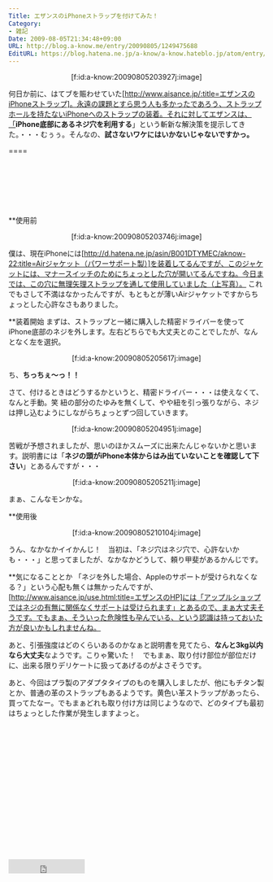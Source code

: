 ```yaml
---
Title: エザンスのiPhoneストラップを付けてみた！
Category:
- 雑記
Date: 2009-08-05T21:34:48+09:00
URL: http://blog.a-know.me/entry/20090805/1249475688
EditURL: https://blog.hatena.ne.jp/a-know/a-know.hateblo.jp/atom/entry/12921228815727979981
---
```


<div align=center>[f:id:a-know:20090805203927j:image]</div>

何日か前に、はてブを賑わせていた[http://www.aisance.jp/:title=エザンスのiPhoneストラップ]。永遠の課題とすら思う人も多かったであろう、ストラップホールを持たないiPhoneへのストラップの装着。それに対してエザンスは、「<span style="font-weight:bold;">iPhone底部にあるネジ穴を利用する</span>」という斬新な解決策を提示してきた。・・・むぅぅ。そんなの、<span style="font-weight:bold;">試さないワケにはいかないじゃないですかっ。</span>

====

<script async src="//pagead2.googlesyndication.com/pagead/js/adsbygoogle.js"></script>
<!-- article-top -->
<ins class="adsbygoogle"
     style="display:inline-block;width:728px;height:90px"
     data-ad-client="ca-pub-3463034538369189"
     data-ad-slot="8367620130"></ins>
<script>
(adsbygoogle = window.adsbygoogle || []).push({});
</script>


**使用前
<div align=center>[f:id:a-know:20090805203746j:image]</div>

僕は、現在iPhoneには[http://d.hatena.ne.jp/asin/B001DTYMEC/aknow-22:title=Airジャケット（パワーサポート製）]を装着してるんですが、このジャケットには、マナースイッチのためにちょっとした穴が開いてるんですね。今日までは、この穴に無理矢理ストラップを通して使用していました（上写真）。
これでもさして不満はなかったんですが、もともとが薄いAirジャケットですからちょっとした心許なさもありました。


**装着開始
まずは、ストラップと一緒に購入した精密ドライバーを使ってiPhone底部のネジを外します。左右どちらでも大丈夫とのことでしたが、なんとなく左を選択。

<div align=center>[f:id:a-know:20090805205617j:image]</div>

ち、<span style="font-weight:bold;">ちっちぇ〜っ！！</span>



さて、付けるときはどうするかというと、精密ドライバー・・・は使えなくて、なんと手動。笑
紐の部分のたゆみを無くして、やや紐を引っ張りながら、ネジは押し込むようにしながらちょっとずつ回していきます。

<div align=center>[f:id:a-know:20090805204951j:image]</div>

苦戦が予想されましたが、思いのほかスムーズに出来たんじゃないかと思います。説明書には「<span style="font-weight:bold;">ネジの頭がiPhone本体からはみ出ていないことを確認して下さい</span>」とあるんですが・・・

<div align=center>[f:id:a-know:20090805205211j:image]</div>

まぁ、こんなモンかな。


**使用後
<div align=center>[f:id:a-know:20090805210104j:image]</div>

うん、なかなかイイかんじ！　当初は、「ネジ穴はネジ穴で、心許ないかも・・・」と思ってましたが、なかなかどうして、頼り甲斐があるかんじです。


**気になることとか
「ネジを外した場合、Appleのサポートが受けられなくなる？」という心配も無くは無かったんですが、[http://www.aisance.jp/use.html:title=エザンスのHP]には「アップルショップではネジの有無に関係なくサポートは受けられます」とあるので、まぁ大丈夫そうです。でもまぁ、そういった危険性も孕んでいる、という認識は持っておいた方が良いかもしれませんね。

あと、引張強度はどのくらいあるのかなぁと説明書を見てたら、<span style="font-weight:bold;">なんと3kg以内なら大丈夫</span>なようです。こりゃ驚いた！　でもまぁ、取り付け部位が部位だけに、出来る限りデリケートに扱ってあげるのがよさそうです。

あと、今回はプラ製のアダプタタイプのものを購入しましたが、他にもチタン製とか、普通の革のストラップもあるようです。黄色い革ストラップがあったら、買ってたなー。でもまぁどれも取り付け方は同じようなので、どのタイプも最初はちょっとした作業が発生しますよっと。


<script async src="//pagead2.googlesyndication.com/pagead/js/adsbygoogle.js"></script>
<!-- article-bottom2 -->
<ins class="adsbygoogle"
     style="display:inline-block;width:300px;height:250px"
     data-ad-client="ca-pub-3463034538369189"
     data-ad-slot="5274552934"></ins>
<script>
(adsbygoogle = window.adsbygoogle || []).push({});
</script>


<iframe src="http://blog.hatena.ne.jp/a-know/a-know.hateblo.jp/subscribe/iframe" allowtransparency="true" frameborder="0" scrolling="no" width="150" height="28"></iframe>
